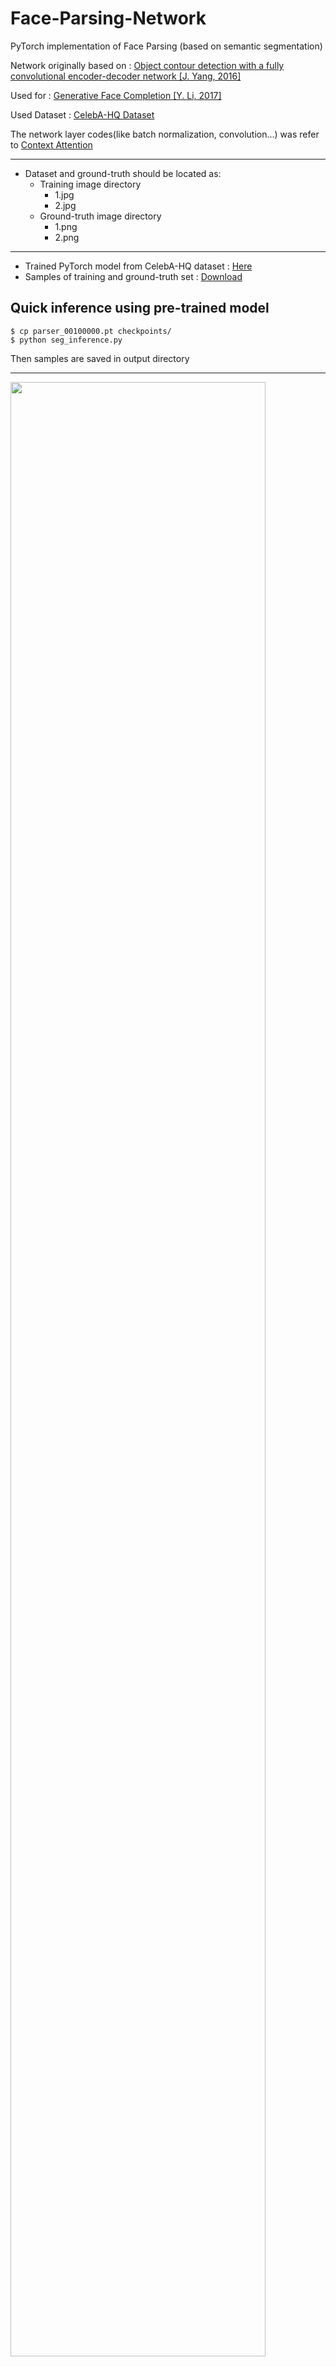 # Face-Parsing-Network
PyTorch implementation of Face Parsing (based on semantic segmentation)

Network originally based on :
[Object contour detection with a fully convolutional encoder-decoder network [J. Yang, 2016]](http://openaccess.thecvf.com/content_cvpr_2016/papers/Yang_Object_Contour_Detection_CVPR_2016_paper.pdf)

Used for :
[Generative Face Completion [Y. Li, 2017]](https://arxiv.org/abs/1704.05838)

Used Dataset :
[CelebA-HQ Dataset](https://github.com/switchablenorms/CelebAMask-HQ)

The network layer codes(like batch normalization, convolution...) was refer to [Context Attention](https://github.com/DAA233/generative-inpainting-pytorch)

-------------------------
+ Dataset and ground-truth should be located as:
  - Training image directory
    + 1.jpg
    + 2.jpg
  - Ground-truth image directory
    + 1.png
    + 2.png



-------------------------
+ Trained PyTorch model from CelebA-HQ dataset : [Here](https://drive.google.com/file/d/1Rx9R-HOax7-Y3C4lwR_KIi_HdEYSfqkQ/view?usp=share_link)
+ Samples of training and ground-truth set : [Download](https://drive.google.com/file/d/1-q1s_4OU9QzLHy_zk-V53DpiIaMlPeVy/view?usp=sharing)

Quick inference using pre-trained model
-----------
```
$ cp parser_00100000.pt checkpoints/
$ python seg_inference.py
```

Then samples are saved in output directory

----------

<samples>
<img src="https://user-images.githubusercontent.com/10590942/69032733-88e28800-0a20-11ea-8712-014a49eb3458.png" width="90%"></img>
Trained with 30,000 CelebA-HQ dataset and applied it to LFW and CelebA dataset using that pre-trained model

PyTorch 1.1 + Python3.6
